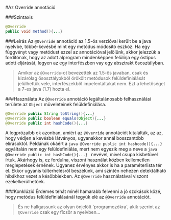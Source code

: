 #Az Override annotáció

###Szintaxis
```java
@Override
public void method(){...}
```
###Leírás
Az `@Override` annotáció az 1.5-ös verzióval került be a java nyelvbe, többé-kevésbé mint egy metódus módosító eszköz. Ha egy függvényt vagy metódust ezzel az annotációval jelölünk, 
akkor jelezzük a fordítónak, hogy az adott alprogram mindenképpen felülírja egy őstípus adott eljárását, legyen az egy interfészben vay egy absztrakt ősosztályban.
>Amikor az `@Override`-ot bevezették az 1.5-ös javaban, csak és kizárólag ősosztályokból örökölt metódusok felüldefiniálását jelülhettük vele, interfészekből impelentáltakat nem.
Ezt a lehetőséget a 7-es java (1.7) hozta el.

###Használata
Az `@Override` annotáció legáltalánosabb felhasználási területe az `Object` műveleteinek felüldefiniálása.

```java
@Override public String toString(){...}
@Override public boolean equals(Object){...}
@Override public int hashCode(){...}
```

A legprózaibb ok azonban, amiért az `@Override` annotációt kitalálták, az az, hogy védjen a kevésbé látványos, ugyanakkor annál bosszantóbb elírásoktól.
Példának okáért a  ```java @Override public int hashcode(){...} ``` egyáltalán nem egy felüldefiniálás, mert nem egyezik meg a neve  a ```java @Override public int hashCode(){...} ```
nevével, mivel csupa kisbetűvel írtuk. Akárhogy is, ez fordulna, viszont használat közben kellemetlen meglepetések érnének. Ugyanez érvényes akkor is ha a paraméterlista tér el.
Ekkor ugyanis túlterhelésről beszélünk, ami szintén nehezen detektálható hibákhoz vezet a későbbiekben.
Az `@Override` használatával viszont ezekelkerülhetőek.

###Konklúzió
Érdemes tehát minél hamarabb felvenni a jó szokások közé, hogy metódus felüldefiniálásánál tegyük elé az `@Override` annotációt.
>És ne hallgassunk az olyan önjelölt 'programozókra', akik szerint az `@Override` csak egy fícsör a nyelvben... 